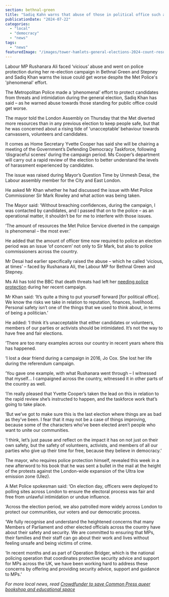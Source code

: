 ```yaml
---
section: bethnal-green
title: "Sadiq Kahn warns that abuse of those in political office such as MP Rushanara Ali could get worse"
publicationDate: "2024-07-22"
categories: 
  - "local"
  - "democracy"
  - "news"
tags: 
  - "news"
featuredImage: "/images/tower-hamlets-general-elections-2024-count-results-11.jpg"
---
```


Labour MP Rushanara Ali faced ‘vicious’ abuse and went on police protection during her re-election campaign in Bethnal Green and Stepney and Sadiq Khan warns the issue could get worse despite the Met Police's 'phenomenal' effort.

The Metropolitan Police made a ‘phenomenal’ effort to protect candidates from threats and intimidation during the general election, Sadiq Khan has said – as he warned abuse towards those standing for public office could get worse.

The mayor told the London Assembly on Thursday that the Met diverted more resources than in any previous election to keep people safe, but that he was concerned about a rising tide of ‘unacceptable’ behaviour towards canvassers, volunteers and candidates.

It comes as Home Secretary Yvette Cooper has said she will be chairing a meeting of the Government’s Defending Democracy Taskforce, following ‘disgraceful scenes’ during the campaign period. Ms Cooper’s department will carry out a rapid review of the election to better understand the levels of harassment experienced by candidates.

The issue was raised during Mayor’s Question Time by Unmesh Desai, the Labour assembly member for the City and East London.

He asked Mr Khan whether he had discussed the issue with Met Police Commissioner Sir Mark Rowley and what action was being taken.

The Mayor said: ‘Without breaching confidences, during the campaign, I was contacted by candidates, and I passed that on to the police – as an operational matter, it shouldn’t be for me to interfere with those issues.

‘The amount of resources the Met Police Service diverted in the campaign is phenomenal – the most ever.’

He added that the amount of officer time now required to police an election period was an issue ‘of concern’ not only to Sir Mark, but also to police commissioners across the country.

Mr Desai had earlier specifically raised the abuse – which he called ‘vicious, at times’ – faced by Rushanara Ali, the Labour MP for Bethnal Green and Stepney.

Ms Ali has told the BBC that death threats had left her [needing police protection](https://www.bbc.co.uk/news/articles/cw8ygv6j5j4o) during her recent campaign.

Mr Khan said: ‘It’s quite a thing to put yourself forward \[for political office\]. We know the risks we take in relation to reputation, finances, livelihood. Personal safety isn’t one of the things that we used to think about, in terms of being a politician.’

He added: ‘I think it’s unacceptable that either candidates or volunteers, members of our parties or activists should be intimidated. It’s not the way to have free and fair elections.

‘There are too many examples across our country in recent years where this has happened.

‘I lost a dear friend during a campaign in 2016, Jo Cox. She lost her life during the referendum campaign.

‘You gave one example, with what Rushanara went through – I witnessed that myself… I campaigned across the country, witnessed it in other parts of the country as well.

‘I’m really pleased that Yvette Cooper’s taken the lead on this in relation to the rapid review she’s instructed to happen, and the taskforce work that’s going to take place.

‘But we’ve got to make sure this is the last election where things are as bad as they’ve been. I fear that it may not be a case of things improving, because some of the characters who’ve been elected aren’t people who want to unite our communities.

‘I think, let’s just pause and reflect on the impact it has on not just on their own safety, but the safety of volunteers, activists, and members of all our parties who give up their time for free, because they believe in democracy.’

The mayor, who requires police protection himself, revealed this week in a new afterword to his book that he was sent a bullet in the mail at the height of the protests against the London-wide expansion of the Ultra low emission zone (Ulez).

A Met Police spokesman said: ‘On election day, officers were deployed to polling sites across London to ensure the electoral process was fair and free from unlawful intimidation or undue influence.

‘Across the election period, we also patrolled more widely across London to protect our communities, our voters and our democratic process.

‘We fully recognise and understand the heightened concerns that many Members of Parliament and other elected officials across the country have about their safety and security. We are committed to ensuring that MPs, their families and their staff can go about their work and lives without feeling unsafe and being victims of crime.

‘In recent months and as part of Operation Bridger, which is the national policing operation that coordinates protective security advice and support for MPs across the UK, we have been working hard to address these concerns by offering and providing security advice, support and guidance to MPs.’

_For more local news, read_ [_Crowdfunder to save Common Press queer bookshop and educational space_](https://bethnalgreenlondon.co.uk/common-press-queer-bookshop-bethnal-green-crowdfunder-launch/)
